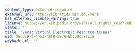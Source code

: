 ```yaml
---
content_type: external-resource
external_url: http://libraries.mit.edu/vera
has_external_license_warning: true
license: https://en.wikipedia.org/wiki/All_rights_reserved
status: ''
title: 'Vera: Virtual Electronic Resource Access'
uid: 9ac3c97a-4451-4ef8-897e-6bc30c39a71d
wayback_url: ''
---
```

